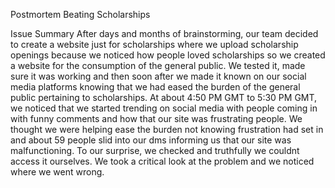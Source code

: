 Postmortem Beating Scholarships

Issue Summary
After days and months of brainstorming, our team decided to create a website just for scholarships where we upload scholarship openings because we noticed how people loved scholarships so we created a website for the consumption of the general public. We tested it, made sure it was working and then soon after we made it known on our social media platforms knowing that we had eased the burden of the general public pertaining to scholarships. At about 4:50 PM GMT to 5:30 PM GMT, we noticed that we started trending on social media with people coming in with funny comments and how that our site was frustrating people. We thought we were helping ease the burden not knowing frustration had set in and about 59 people slid into our dms informing us that our site was malfunctioning. To our surprise, we checked and truthfully we couldnt access it ourselves. We took a critical look at the problem and we noticed where we went wrong.
